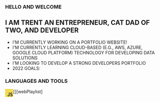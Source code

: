 ### HELLO AND WELCOME

## I AM TRENT AN ENTREPRENEUR, CAT DAD OF TWO, AND DEVELOPER
- I'M CURRENTLY WORKING ON A PORTFOLIO WEBSITE!
- I'M CURRENTLY LEARNING CLOUD-BASED (E.G., AWS, AZURE, GOOGLE CLOUD PLATFORM) TECHNOLOGY FOR DEVELOPING DATA SOLUTIONS
- I'M LOOKING TO DEVELOP A STRONG DEVELOPERS PORTFOLIO
- 2022 GOALS: 

### LANGUAGES AND TOOLS

[<img align="left" alt="javascript" width="26px" src="https://github.com/github/explore/blob/main/topics/javascript/javascript.png?raw=true"/>][webPlaylist]
